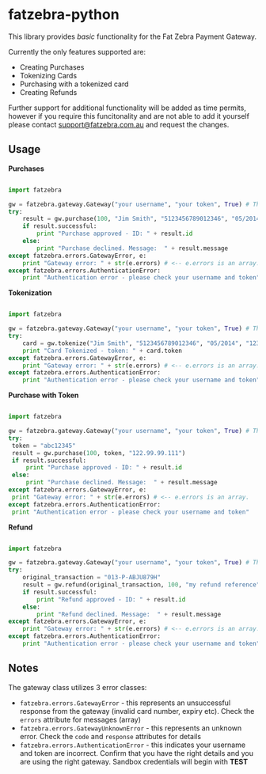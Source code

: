 fatzebra-python
===============

This library provides *basic* functionality for the Fat Zebra Payment Gateway.

Currently the only features supported are:

 * Creating Purchases
 * Tokenizing Cards
 * Purchasing with a tokenized card
 * Creating Refunds

Further support for additional functionality will be added as time permits, however if you require this funcitonality and are not able to
add it yourself please contact support@fatzebra.com.au and request the changes.


Usage
-----

**Purchases**

```python

import fatzebra

gw = fatzebra.gateway.Gateway("your username", "your token", True) # The final param indicates whether or not to use the sandbox
try:
    result = gw.purchase(100, "Jim Smith", "5123456789012346", "05/2014", "123", "122.99.99.111")
    if result.successful:
        print "Purchase approved - ID: " + result.id
    else:
        print "Purchase declined. Message:  " + result.message
except fatzebra.errors.GatewayError, e:
    print "Gateway error: " + str(e.errors) # <-- e.errors is an array.
except fatzebra.errors.AuthenticationError:
    print "Authentication error - please check your username and token"
```

**Tokenization**

```python

import fatzebra

gw = fatzebra.gateway.Gateway("your username", "your token", True) # The final param indicates whether or not to use the sandbox
try:
    card = gw.tokenize("Jim Smith", "5123456789012346", "05/2014", "123")
    print "Card Tokenized - token: " + card.token
except fatzebra.errors.GatewayError, e:
    print "Gateway error: " + str(e.errors) # <-- e.errors is an array.
except fatzebra.errors.AuthenticationError:
    print "Authentication error - please check your username and token"
```

**Purchase with Token**

```python

import fatzebra

gw = fatzebra.gateway.Gateway("your username", "your token", True) # The final param indicates whether or not to use the sandbox
try:
 token = "abc12345"
 result = gw.purchase(100, token, "122.99.99.111")
 if result.successful:
     print "Purchase approved - ID: " + result.id
 else:
     print "Purchase declined. Message:  " + result.message
except fatzebra.errors.GatewayError, e:
 print "Gateway error: " + str(e.errors) # <-- e.errors is an array.
except fatzebra.errors.AuthenticationError:
 print "Authentication error - please check your username and token"
```

**Refund**

```python

import fatzebra

gw = fatzebra.gateway.Gateway("your username", "your token", True) # The final param indicates whether or not to use the sandbox
try:
    original_transaction = "013-P-ABJU879H"
    result = gw.refund(original_transaction, 100, "my refund reference")
    if result.successful:
        print "Refund approved - ID: " + result.id
    else:
        print "Refund declined. Message:  " + result.message
except fatzebra.errors.GatewayError, e:
    print "Gateway error: " + str(e.errors) # <-- e.errors is an array.
except fatzebra.errors.AuthenticationError:
    print "Authentication error - please check your username and token"
```


Notes
-----

The gateway class utilizes 3 error classes:

 * `fatzebra.errors.GatewayError` - this represents an unsuccessful response from the gateway (invalid card number, expiry etc). Check the `errors` attribute for messages (array)
 * `fatzebra.errors.GatewayUnknownError` - this represents an unknown error. Check the `code` and `response` attributes for details
 * `fatzebra.errors.AuthenticationError` - this indicates your username and token are incorrect. Confirm that you have the right details and you are using the right gateway. Sandbox credentials will begin with **TEST**

